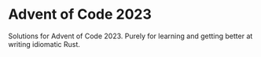 # Advent of Code 2023

Solutions for Advent of Code 2023. Purely for learning and getting better at writing idiomatic Rust.
